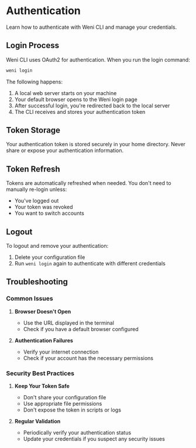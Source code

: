 # Authentication

Learn how to authenticate with Weni CLI and manage your credentials.

## Login Process

Weni CLI uses OAuth2 for authentication. When you run the login command:

```bash
weni login
```

The following happens:

1. A local web server starts on your machine
2. Your default browser opens to the Weni login page
3. After successful login, you're redirected back to the local server
4. The CLI receives and stores your authentication token

## Token Storage

Your authentication token is stored securely in your home directory. Never share or expose your authentication information.

## Token Refresh

Tokens are automatically refreshed when needed. You don't need to manually re-login unless:

- You've logged out
- Your token was revoked
- You want to switch accounts

## Logout

To logout and remove your authentication:

1. Delete your configuration file
2. Run `weni login` again to authenticate with different credentials

## Troubleshooting

### Common Issues

1. **Browser Doesn't Open**
   - Use the URL displayed in the terminal
   - Check if you have a default browser configured

2. **Authentication Failures**
   - Verify your internet connection
   - Check if your account has the necessary permissions

### Security Best Practices

1. **Keep Your Token Safe**
   - Don't share your configuration file
   - Use appropriate file permissions
   - Don't expose the token in scripts or logs

2. **Regular Validation**
   - Periodically verify your authentication status
   - Update your credentials if you suspect any security issues
